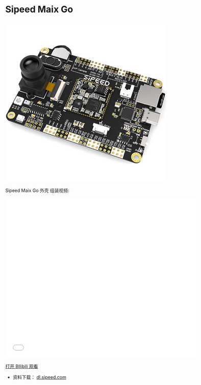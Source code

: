Sipeed Maix Go
====



![Go](../../assets/Go.jpg)

Sipeed Maix Go 外壳 组装视频:

<iframe width="600" height="500" src="//player.bilibili.com/player.html?aid=41016793&cid=72048223&page=1" frameborder="0" allow="accelerometer; autoplay; encrypted-media; gyroscope; picture-in-picture" allowfullscreen></iframe>

[打开 BIlibili 观看](https://player.bilibili.com/player.html?aid=41016793&cid=72048223&page=1)

* 资料下载： [dl.sipeed.com](http://dl.sipeed.com/)



